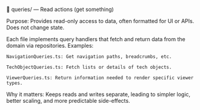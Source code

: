 🔸 queries/ — Read actions (get something)

Purpose:
Provides read-only access to data, often formatted for UI or APIs.
Does not change state.

Each file implements query handlers that fetch and return data from the domain via repositories.
Examples:

    NavigationQueries.ts: Get navigation paths, breadcrumbs, etc.

    TechObjectQueries.ts: Fetch lists or details of tech objects.

    ViewerQueries.ts: Return information needed to render specific viewer types.

Why it matters:
Keeps reads and writes separate, leading to simpler logic, better scaling, and more predictable side-effects.